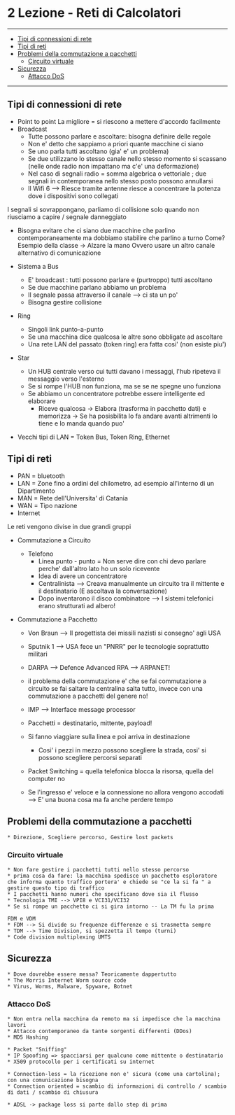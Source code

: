 # 2 Lezione - Reti di Calcolatori

---

<!-- TOC -->
- [Tipi di connessioni di rete](#tipi-di-connessioni-di-rete)
- [Tipi di reti](#tipi-di-reti)
- [Problemi della commutazione a pacchetti](#problemi-della-commutazione-a-pacchetti)
    - [Circuito virtuale](#circuito-virtuale)
- [Sicurezza](#sicurezza)
    - [Attacco DoS](#attacco-dos)
<!-- /TOC -->

---

## Tipi di connessioni di rete

*  Point to point
    La migliore = si riescono a mettere d'accordo facilmente
* Broadcast
    * Tutte possono parlare e ascoltare: bisogna definire delle regole
    * Non e' detto che sappiamo a priori quante macchine ci siano
    * Se uno parla tutti ascoltano (gia' e' un problema)
    * Se due utilizzano lo stesso canale nello stesso momento si scassano (nelle onde radio non impattano ma c'e' una deformazione)
    * Nel caso di segnali radio = somma algebrica o vettoriale ; due segnali in contemporanea nello stesso posto possono annullarsi 
    * Il Wifi 6 --> Riesce tramite antenne riesce a concentrare la potenza dove i dispositivi sono collegati

I segnali si sovrappongano, parliamo di collisione solo quando non riusciamo a capire / segnale danneggiato

* Bisogna evitare che ci siano due macchine che parlino contemporaneamente ma dobbiamo stabilire che parlino a turno
Come? Esempio della classe -> Alzare la mano
Ovvero usare un altro canale alternativo di comunicazione

* Sistema a Bus
    * E' broadcast : tutti possono parlare e (purtroppo) tutti ascoltano
    * Se due macchine parlano abbiamo un problema
    * Il segnale passa attraverso il canale --> ci sta un po'
    * Bisogna gestire collisione
* Ring 
    * Singoli link punto-a-punto
    * Se una macchina dice qualcosa le altre sono obbligate ad ascoltare
    * Una rete LAN del passato (token ring) era fatta cosi' (non esiste piu')
* Star
    * Un HUB centrale verso cui tutti davano i messaggi, l'hub ripeteva il messaggio verso l'esterno
    * Se si rompe l'HUB non funziona, ma se se ne spegne uno funziona
    * Se abbiamo un concentratore potrebbe essere intelligente ed elaborare 
        * Riceve qualcosa -> Elabora (trasforma in pacchetto dati) e memorizza -> Se ha posisbilita lo fa andare avanti altrimenti lo tiene e lo manda quando puo' 

* Vecchi tipi di LAN = Token Bus, Token Ring, Ethernet 

## Tipi di reti

* PAN = bluetooth 
* LAN = Zone fino a ordini del chilometro, ad esempio all'interno di un Dipartimento
* MAN = Rete dell'Universita' di Catania
* WAN = Tipo nazione
* Internet 

Le reti vengono divise in due grandi gruppi 

* Commutazione a Circuito 
    * Telefono 
        * Linea punto - punto = Non serve dire con chi devo parlare perche' dall'altro lato ho un solo ricevente
        * Idea di avere un concentratore 
        * Centralinista --> Creava manualmente un circuito tra il mittente e il destinatario (E ascoltava la conversazione)
        * Dopo inventarono il disco combinatore --> I sistemi telefonici erano strutturati ad albero!

* Commutazione a Pacchetto 
    * Von Braun --> Il progettista dei missili nazisti si consegno' agli USA 
    * Sputnik 1 --> USA fece un "PNRR" per le tecnologie soprattutto militari
    * DARPA --> Defence Advanced RPA --> ARPANET! 
    * il problema della commutazione e' che se fai commutazione a circuito se fai saltare la centralina salta tutto, invece con una commutazione a pacchetti del genere no!
    * IMP --> Interface message processor 

    * Pacchetti = destinatario, mittente, payload! 
    * Si fanno viaggiare sulla linea e poi arriva in destinazione
        * Cosi' i pezzi in mezzo possono scegliere la strada, cosi' si possono scegliere percorsi separati 
    * Packet Switching = quella telefonica blocca la risorsa, quella del computer no
    * Se l'ingresso e' veloce e la connessione no allora vengono accodati --> E' una buona cosa ma fa anche perdere tempo

## Problemi della commutazione a pacchetti
    * Direzione, Scegliere percorso, Gestire lost packets

### Circuito virtuale
    * Non fare gestire i pacchetti tutti nello stesso percorso 
    * prima cosa da fare: la macchina spedisce un pacchetto esploratore che informa quanto traffico portera' e chiede se "ce la si fa " a gestire questo tipo di traffico
    * I pacchetti hanno numeri che specificano dove sia il flusso 
    * Tecnologia TMI --> VPI8 e VCI31/VCI32 
    * Se si rompe un pacchetto ci si gira intorno -- La TM fu la prima 

    FDM e VDM 
    * FDM --> Si divide su frequenze differenze e si trasmetta sempre
    * TDM --> Time Division, si spezzetta il tempo (turni)
    * Code division multiplexing UMTS

## Sicurezza 
    * Dove dovrebbe essere messa? Teoricamente dappertutto
    * The Morris Internet Worm source code
    * Virus, Worms, Malware, Spyware, Botnet

### Attacco DoS
    * Non entra nella macchina da remoto ma si impedisce che la macchina lavori
    * Attacco contemporaneo da tante sorgenti differenti (DDos)
    * MD5 Hashing 

    * Packet "Sniffing"
    * IP Spoofing => spacciarsi per qualcuno come mittente o destinatario
    * X509 protocollo per i certificati su internet

    * Connection-less = la ricezione non e' sicura (come una cartolina); con una comunicazione bisogna 
    * Connection oriented = scambio di informazioni di controllo / scambio di dati / scambio di chiusura

    * ADSL -> package loss si parte dallo step di prima



